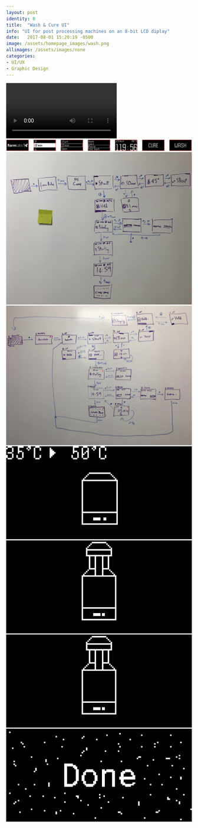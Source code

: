 ```yaml
---
layout: post
identity: 0
title:  "Wash & Cure UI"
info: "UI for post processing machines on an 8-bit LCD diplay"
date:   2017-08-01 15:20:19 -0500
image: /assets/homepage_images/wash.png
allimages: /assets/images/none
categories:
- UI/UX
- Graphic Design
---
```



<!-- <iframe src="https://player.vimeo.com/video/119343592#t=14s?autoplay=1&loop=1&autopause=0" width="100%" height="800px" frameborder="0" webkitallowfullscreen mozallowfullscreen allowfullscreen></iframe> -->



<div>
  <video autoPlay loop>
    <source src="/assets/video/wash/wash.mp4" type="video/mp4"/>
  </video>
</div>

<img class="post-images" src="/assets/images/wash-cure/samples.png">

<img class="post-images-small" src="/assets/images/wash-cure/flow.jpg">
<img class="post-images-small" src="/assets/images/wash-cure/flow2.jpg">

<img class="post-images-small" src="/assets/images/wash-cure/preheating.gif">
<img class="post-images-small" src="/assets/images/wash-cure/lowering.gif">
<img class="post-images-small" src="/assets/images/wash-cure/undo.gif">
<img class="post-images-small" src="/assets/images/wash-cure/done.gif">





